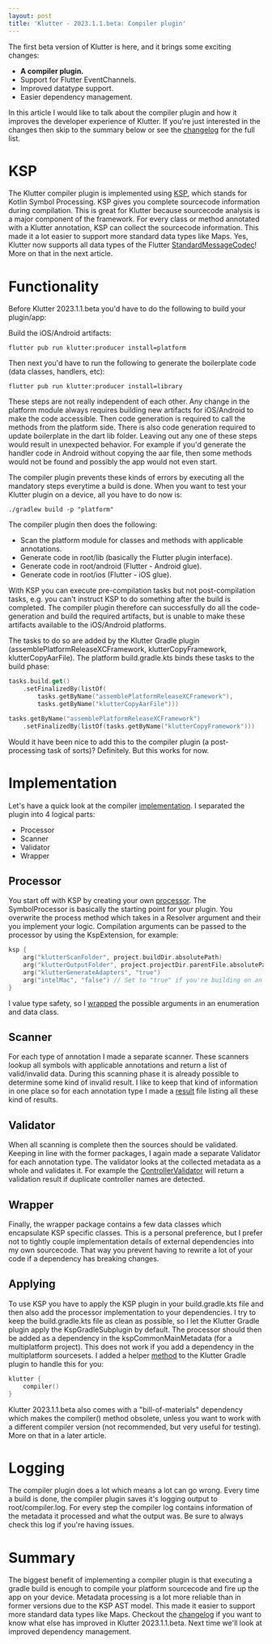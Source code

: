 ```yaml
---
layout: post  
title: 'Klutter - 2023.1.1.beta: Compiler plugin'
---
```


The first beta version of Klutter is here, and it brings some exciting changes:
- **A compiler plugin.**
- Support for Flutter EventChannels.
- Improved datatype support.
- Easier dependency management.

In this article I would like to talk about the compiler plugin and how it improves the developer experience of Klutter.
If you're just interested in the changes then skip to the summary below or see the [changelog](https://github.com/buijs-dev/klutter/blob/main/CHANGELOG.md) for the full list.

# KSP
The Klutter compiler plugin is implemented using [KSP](https://github.com/google/ksp), which stands for Kotlin Symbol Processing.
KSP gives you complete sourcecode information during compilation. This is great for Klutter because sourcecode analysis is a 
major component of the framework. For every class or method annotated with a Klutter annotation, KSP can collect the sourcecode information.
This made it a lot easier to support more standard data types like Maps. Yes, Klutter now supports all data types of the 
Flutter [StandardMessageCodec](https://api.flutter.dev/flutter/services/StandardMessageCodec-class.html)! 
More on that in the next article.

# Functionality
Before Klutter 2023.1.1.beta you'd have to do the following to build your plugin/app:

Build the iOS/Android artifacts:

```shell
flutter pub run klutter:producer install=platform 
```

Then next you'd have to run the following to generate the boilerplate code (data classes, handlers, etc):

```shell
flutter pub run klutter:producer install=library
```

These steps are not really independent of each other.
Any change in the platform module always requires building new artifacts for iOS/Android to make the code accessible.
Then code generation is required to call the methods from the platform side.
There is also code generation required to update boilerplate in the dart lib folder.
Leaving out any one of these steps would result in unexpected behavior.
For example if you'd generate the handler code in Android without copying the aar file, 
then some methods would not be found and possibly the app would not even start.

The compiler plugin prevents these kinds of errors by executing all the mandatory steps everytime a build is done.
When you want to test your Klutter plugin on a device, all you have to do now is:

```shell
./gradlew build -p "platform"
```

The compiler plugin then does the following:
- Scan the platform module for classes and methods with applicable annotations.
- Generate code in root/lib (basically the Flutter plugin interface).
- Generate code in root/android (Flutter - Android glue).
- Generate code in root/ios (Flutter - iOS glue).

With KSP you can execute pre-compilation tasks but not post-compilation tasks, e.g. you can't
instruct KSP to do something after the build is completed. The compiler plugin therefore can
successfully do all the code-generation and build the required artifacts, but
is unable to make these artifacts available to the iOS/Android platforms.

The tasks to do so are added by the Klutter Gradle plugin (assemblePlatformReleaseXCFramework,
klutterCopyFramework, klutterCopyAarFile). 
The platform build.gradle.kts binds these tasks to the build phase:

```kotlin
tasks.build.get()
    .setFinalizedBy(listOf(
        tasks.getByName("assemblePlatformReleaseXCFramework"),
        tasks.getByName("klutterCopyAarFile")))

tasks.getByName("assemblePlatformReleaseXCFramework")
    .setFinalizedBy(listOf(tasks.getByName("klutterCopyFramework")))
```

Would it have been nice to add this to the compiler plugin (a post-processing task of sorts)? Definitely.
But this works for now.

# Implementation
Let's have a quick look at the compiler 
[implementation](https://github.com/buijs-dev/klutter/tree/main/lib/compiler/src/main/kotlin/dev/buijs/klutter/compiler).
I separated the plugin into 4 logical parts:
- Processor
- Scanner
- Validator
- Wrapper

## Processor
You start off with KSP by creating your own [processor](https://github.com/buijs-dev/klutter/tree/main/lib/compiler/src/main/kotlin/dev/buijs/klutter/compiler/processor).
The SymbolProcessor is basically the starting point for your plugin. 
You overwrite the process method which takes in a Resolver argument and their you implement your logic.
Compilation arguments can be passed to the processor by using the KspExtension, for example:

```kotlin
ksp {
    arg("klutterScanFolder", project.buildDir.absolutePath)
    arg("klutterOutputFolder", project.projectDir.parentFile.absolutePath)
    arg("klutterGenerateAdapters", "true")
    arg("intelMac", "false") // Set to "true" if you're building on an Intel Mac!
}
```

I value type safety, so I 
[wrapped](https://github.com/buijs-dev/klutter/blob/main/lib/compiler/src/main/kotlin/dev/buijs/klutter/compiler/processor/ProcessorOptions.kt) 
the possible arguments in an enumeration and data class.

## Scanner
For each type of annotation I made a separate scanner. These scanners lookup all symbols with applicable
annotations and return a list of valid/invalid data. During this scanning phase it is already possible 
to determine some kind of invalid result. I like to keep that kind of information in one place so for
each annotation type I made a [result](https://github.com/buijs-dev/klutter/blob/main/lib/compiler/src/main/kotlin/dev/buijs/klutter/compiler/scanner/ResponseResults.kt) file listing all these kind of results.

## Validator
When all scanning is complete then the sources should be validated. Keeping in line with the former packages,
I again made a separate Validator for each annotation type. The validator looks at the collected metadata
as a whole and validates it. For example the [ControllerValidator](https://github.com/buijs-dev/klutter/blob/main/lib/compiler/src/main/kotlin/dev/buijs/klutter/compiler/validator/ControllerValidator.kt)
will return a validation result if duplicate controller names are detected.

## Wrapper
Finally, the wrapper package contains a few data classes which encapsulate KSP specific classes.
This is a personal preference, but I prefer not to tightly couple implementation details of external dependencies
into my own sourcecode. That way you prevent having to rewrite a lot of your code if a dependency has
breaking changes.

## Applying
To use KSP you have to apply the KSP plugin in your build.gradle.kts file and then also add the processor implementation to your dependencies.
I try to keep the build.gradle.kts file as clean as possible, so I let the Klutter Gradle plugin apply the KspGradleSubplugin by default.
The processor should then be added as a dependency in the kspCommonMainMetadata (for a multiplatform project). This does not work
if you add a dependency in the multiplatform sourcesets. I added a helper [method](https://github.com/buijs-dev/klutter/blob/main/lib/gradle/src/main/kotlin/dev/buijs/klutter/gradle/dsl/KlutterExtension.kt) 
to the Klutter Gradle plugin to handle this for you:

```kotlin
klutter {
    compiler()
}
```

Klutter 2023.1.1.beta also comes with a "bill-of-materials" dependency which makes the compiler() method
obsolete, unless you want to work with a different compiler version (not recommended, but very useful for testing).
More on that in a later article.

# Logging
The compiler plugin does a lot which means a lot can go wrong. Every time a build is done, the compiler plugin
saves it's logging output to root/compiler.log. For every step the compiler log contains information
of the metadata it processed and what the output was. Be sure to always check this log if you're having
issues.

# Summary
The biggest benefit of implementing a compiler plugin is that executing a gradle build is enough to compile your platform
sourcecode and fire up the app on your device. Metadata processing is a lot more reliable than in former versions due to the 
KSP AST model. This made it easier to support more standard data types like Maps.
Checkout the [changelog](https://github.com/buijs-dev/klutter/blob/main/CHANGELOG.md) if you want to know
what else has improved in Klutter 2023.1.1.beta. Next time we'll look at improved dependency management.